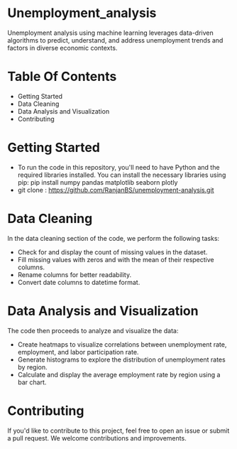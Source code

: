 # Unemployment_analysis
Unemployment analysis using machine learning leverages data-driven algorithms to predict, understand, and address unemployment trends and factors in diverse economic contexts.

# Table Of Contents
  * Getting Started
  * Data Cleaning
  * Data Analysis and Visualization
  * Contributing
  
# Getting Started
* To run the code in this repository, you'll need to have Python and the required libraries installed. You can install the necessary libraries using pip:
  pip install numpy pandas matplotlib seaborn plotly
* git clone : https://github.com/RanjanBS/unemployment-analysis.git


# Data Cleaning
In the data cleaning section of the code, we perform the following tasks:
 * Check for and display the count of missing values in the dataset.
 * Fill missing values with zeros and with the mean of their respective columns.
 * Rename columns for better readability.
 * Convert date columns to datetime format.

# Data Analysis and Visualization
 The code then proceeds to analyze and visualize the data:
 * Create heatmaps to visualize correlations between unemployment rate, employment, and labor participation rate.
 * Generate histograms to explore the distribution of unemployment rates by region.
 * Calculate and display the average employment rate by region using a bar chart.

# Contributing
If you'd like to contribute to this project, feel free to open an issue or submit a pull request. We welcome contributions and improvements.

